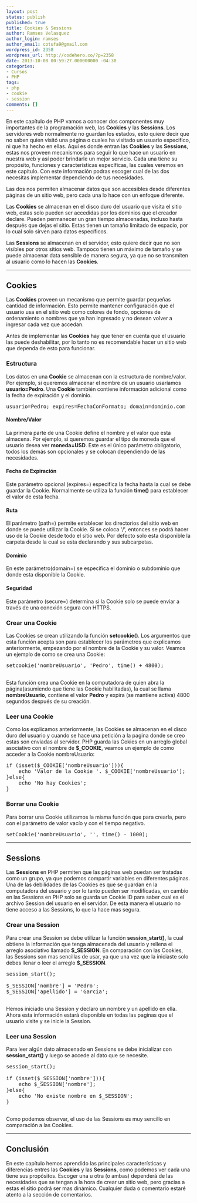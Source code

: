 ```yaml
---
layout: post
status: publish
published: true
title: Cookies & Sessions
author: Ramses Velasquez
author_login: ramses
author_email: cotufa9@gmail.com
wordpress_id: 2358
wordpress_url: http://codehero.co/?p=2358
date: 2013-10-08 00:59:27.000000000 -04:30
categories:
- Cursos
- PHP
tags:
- php
- cookie
- session
comments: []
---
```

<p>En este capítulo de PHP vamos a conocer dos componentes muy importantes de la programación web, las <strong>Cookies</strong> y las <strong>Sessions</strong>. Los servidores web normalmente no guardan los estados, esto quiere decir que no saben quien visitó una página o cuales ha visitado un usuario especifico, ni que ha hecho en ellas. Aquí es donde entran las <strong>Cookies</strong> y las <strong>Sessions</strong>, estas nos proveen mecanismos para seguir lo que hace un usuario en nuestra web y así poder brindarle un mejor servicio. Cada una tiene su propósito, funciones y características específicas, las cuales veremos en este capítulo. Con este información podras escoger cual de las dos necesitas implementar dependiendo de tus necesidades.</p>

<p>Las dos nos permiten almacenar datos que son accesibles desde diferentes páginas de un sitio web, pero cada una lo hace con un enfoque diferente.</p>

<p>Las <strong>Cookies</strong> se almacenan en el disco duro del usuario que visita el sitio web, estas solo pueden ser accedidas por los dominios que el creador declare. Pueden permanecer un gran tiempo almacenadas, incluso hasta después que dejas el sitio. Estas tienen un tamaño limitado de espacio, por lo cual solo sirven para datos específicos.</p>

<p>Las <strong>Sessions</strong> se almacenan en el servidor, esto quiere decir que no son visibles por otros sitios web. Tampoco tienen un máximo de tamaño y se puede almacenar data sensible de manera segura, ya que no se transmiten al usuario como lo hacen las <strong>Cookies</strong>.</p>

<hr />

<h2>Cookies</h2>

<p>Las <strong>Cookies</strong> proveen un mecanismo que permite guardar pequeñas cantidad de información. Esto permite mantener configuración que el usuario usa en el sitio web como colores de fondo, opciones de ordenamiento o nombres que ya han ingresado y no desean volver a ingresar cada vez que accedan.</p>

<p>Antes de implementar las <strong>Cookies</strong> hay que tener en cuenta que el usuario las puede deshabilitar, por lo tanto no es recomendable hacer un sitio web que dependa de esto para funcionar.</p>

<h3>Estructura</h3>

<p>Los datos en una <strong>Cookie</strong> se almacenan con la estructura de nombre/valor. Por ejemplo, si queremos almacenar el nombre de un usuario usaríamos <strong>usuario=Pedro</strong>. Una <strong>Cookie</strong> también contiene información adicional como la fecha de expiración y el dominio.</p>

<pre>usuario=Pedro; expires=FechaConFormato; domain=dominio.com
</pre>

<h4>Nombre/Valor</h4>

<p>La primera parte de una Cookie define el nombre y el valor que esta almacena. Por ejemplo, si queremos guardar el tipo de moneda que el usuario desea ver <strong>moneda=USD</strong>. Este es el único parámetro obligatorio, todos los demás son opcionales y se colocan dependiendo de las necesidades.</p>

<h4>Fecha de Expiración</h4>

<p>Este parámetro opcional (expires=) especifica la fecha hasta la cual se debe guardar la Cookie. Normalmente se utiliza la función <strong>time()</strong> para establecer el valor de esta fecha.</p>

<h4>Ruta</h4>

<p>El parámetro (path=) permite establecer los directorios del sitio web en donde se puede utilizar la Cookie. Si se coloca '/', entonces se podrá hacer uso de la Cookie desde todo el sitio web. Por defecto solo esta disponible la carpeta desde la cual se esta declarando y sus subcarpetas.</p>

<h4>Dominio</h4>

<p>En este parámetro(domain=) se especifica el dominio o subdominio que donde esta disponible la Cookie.</p>

<h4>Seguridad</h4>

<p>Este parámetro (secure=) determina si la Cookie solo se puede enviar a través de una conexión segura con HTTPS.</p>

<h3>Crear una Cookie</h3>

<p>Las Cookies se crean utilizando la función <strong>setcookie()</strong>. Los argumentos que esta función acepta son para establecer los parámetros que explicamos anteriormente, empezando por el nombre de la Cookie y su valor. Veamos un ejemplo de como se crea una Cookie:</p>

<pre>setcookie('nombreUsuario', 'Pedro', time() + 4800);

</pre>

<p>Esta función crea una Cookie en la computadora de quien abra la página(asumiendo que tiene las Cookie habilitadas), la cual se llama <strong>nombreUsuario</strong>, contiene el valor <strong>Pedro</strong> y expira (se mantiene activa) 4800 segundos después de su creación.</p>

<h3>Leer una Cookie</h3>

<p>Como los explicamos anteriormente, las Cookies se almacenan en el disco duro del usuario y cuando se hace una petición a la pagina donde se creo estas son enviadas al servidor. PHP guarda las Cokies en un arreglo global asociativo con el nombre de <strong>$_COOKIE</strong>, veamos un ejemplo de como acceder a la Cookie nombreUsuario:</p>

<pre>if (isset($_COOKIE['nombreUsuario'])){
    echo 'Valor de la Cookie '. $_COOKIE['nombreUsuario'];
}else{
    echo 'No hay Cookies';
}
</pre>

<h3>Borrar una Cookie</h3>

<p>Para borrar una Cookie utilizamos la misma función que para crearla, pero con el parámetro de valor vacío y con el tiempo negativo.</p>

<pre>setCookie('nombreUsuario', '', time() - 1000);
</pre>

<hr />

<h2>Sessions</h2>

<p>Las <strong>Sessions</strong> en PHP permiten que las páginas web puedan ser tratadas como un grupo, ya que podemos compartir variables en diferentes páginas. Una de las debilidades de las Cookies es que se guardan en la computadora del usuario y por lo tanto pueden ser modificadas, en cambio en las Sessions en PHP solo se guarda un Cookie ID para saber cual es el archivo Session del usuario en el servidor. De esta manera el usuario no tiene acceso a las Sessions, lo que la hace mas segura.</p>

<h3>Crear una Session</h3>

<p>Para crear una Session se debe utilizar la función <strong>session_start()</strong>, la cual obtiene la información que tenga almacenada del usuario y rellena el arreglo asociativo llamado <strong>$_SESSION</strong>. En comparación con las Cookies, las Sessions son mas sencillas de usar, ya que una vez que la iniciaste solo debes llenar o leer el arreglo <strong>$_SESSION</strong>.</p>

<pre>session_start();

$_SESSION['nombre'] = 'Pedro';
$_SESSION['apellido'] = 'Garcia';

</pre>

<p>Hemos iniciado una Session y declaro un nombre y un apellido en ella. Ahora esta información estará disponible en todas las paginas que el usuario visite y se inicie la Session.</p>

<h3>Leer una Session</h3>

<p>Para leer algún dato almacenado en Sessions se debe inicializar con <strong>session_start()</strong> y luego se accede al dato que se necesite.</p>

<pre>session_start();

if (isset($_SESSION['nombre'])){
    echo $_SESSION['nombre']; 
}else{
    echo 'No existe nombre en $_SESSION';
}

</pre>

<p>Como podemos observar, el uso de las Sessions es muy sencillo en comparación a las Cookies.</p>

<hr />

<h2>Conclusión</h2>

<p>En este capítulo hemos aprendido las principales características y diferencias entres las <strong>Cookies</strong> y las <strong>Sessions</strong>, como podemos ver cada una tiene sus propósitos. Escoger una u otra (o ambas) dependerá de las necesidades que se tengan a la hora de crear un sitio web, pero gracias a estas el sitio podrá ser mas dinámico. Cualquier duda o comentario estaré atento a la sección de comentarios.</p>
